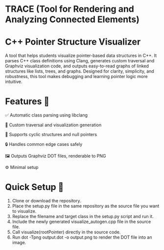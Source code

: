 #  TRACE (Tool for Rendering and Analyzing Connected Elements)
# C++ Pointer Structure Visualizer
A tool that helps students visualize pointer-based data structures in C++. It parses C++ class definitions using Clang, generates custom traversal and Graphviz visualization code, and outputs easy-to-read graphs of linked structures like lists, trees, and graphs. Designed for clarity, simplicity, and robustness, this tool makes debugging and learning pointer logic more intuitive.

# Features 🎯

✅ Automatic class parsing using libclang

🧠 Custom traversal and visualization generation

🔁 Supports cyclic structures and null pointers

🔒 Handles common edge cases safely

🖼️ Outputs Graphviz DOT files, renderable to PNG

⚙️ Minimal setup

# Quick Setup 🚀
1. Clone or download the repository.
2. Place the setup.py file in the same repository as the source file you want to visualize.
3. Replace the filename and target class in the setup.py script and run it.
4. Include the newly generated visualize_autogen.cpp file in the source file.
5. Call visualize(rootPointer) directly in the source code.
6. Run dot -Tpng output.dot -o output.png to render the DOT file into an image.
